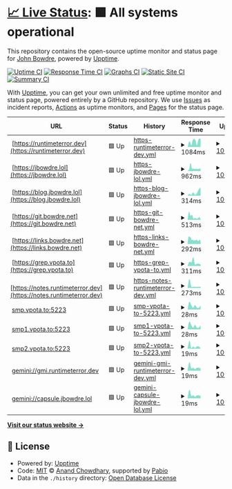 # [📈 Live Status](https://jbowdre.github.io/upptime): <!--live status--> **🟩 All systems operational**

This repository contains the open-source uptime monitor and status page for [John Bowdre](runtimeterror.dev), powered by [Upptime](https://github.com/upptime/upptime).

[![Uptime CI](https://github.com/jbowdre/upptime/workflows/Uptime%20CI/badge.svg)](https://github.com/jbowdre/upptime/actions?query=workflow%3A%22Uptime+CI%22)
[![Response Time CI](https://github.com/jbowdre/upptime/workflows/Response%20Time%20CI/badge.svg)](https://github.com/jbowdre/upptime/actions?query=workflow%3A%22Response+Time+CI%22)
[![Graphs CI](https://github.com/jbowdre/upptime/workflows/Graphs%20CI/badge.svg)](https://github.com/jbowdre/upptime/actions?query=workflow%3A%22Graphs+CI%22)
[![Static Site CI](https://github.com/jbowdre/upptime/workflows/Static%20Site%20CI/badge.svg)](https://github.com/jbowdre/upptime/actions?query=workflow%3A%22Static+Site+CI%22)
[![Summary CI](https://github.com/jbowdre/upptime/workflows/Summary%20CI/badge.svg)](https://github.com/jbowdre/upptime/actions?query=workflow%3A%22Summary+CI%22)

With [Upptime](https://upptime.js.org), you can get your own unlimited and free uptime monitor and status page, powered entirely by a GitHub repository. We use [Issues](https://github.com/jbowdre/upptime/issues) as incident reports, [Actions](https://github.com/jbowdre/upptime/actions) as uptime monitors, and [Pages](https://jbowdre.github.io/upptime) for the status page.

<!--start: status pages-->
<!-- This summary is generated by Upptime (https://github.com/upptime/upptime) -->
<!-- Do not edit this manually, your changes will be overwritten -->
<!-- prettier-ignore -->
| URL | Status | History | Response Time | Uptime |
| --- | ------ | ------- | ------------- | ------ |
| <img alt="" src="https://icons.duckduckgo.com/ip3/runtimeterror.dev.ico" height="13"> [https://runtimeterror.dev](https://runtimeterror.dev) | 🟩 Up | [https-runtimeterror-dev.yml](https://github.com/jbowdre/upptime/commits/HEAD/history/https-runtimeterror-dev.yml) | <details><summary><img alt="Response time graph" src="./graphs/https-runtimeterror-dev/response-time-week.png" height="20"> 1084ms</summary><br><a href="https://status.runtimeterror.dev/history/https-runtimeterror-dev"><img alt="Response time 743" src="https://img.shields.io/endpoint?url=https%3A%2F%2Fraw.githubusercontent.com%2Fjbowdre%2Fupptime%2FHEAD%2Fapi%2Fhttps-runtimeterror-dev%2Fresponse-time.json"></a><br><a href="https://status.runtimeterror.dev/history/https-runtimeterror-dev"><img alt="24-hour response time 468" src="https://img.shields.io/endpoint?url=https%3A%2F%2Fraw.githubusercontent.com%2Fjbowdre%2Fupptime%2FHEAD%2Fapi%2Fhttps-runtimeterror-dev%2Fresponse-time-day.json"></a><br><a href="https://status.runtimeterror.dev/history/https-runtimeterror-dev"><img alt="7-day response time 1084" src="https://img.shields.io/endpoint?url=https%3A%2F%2Fraw.githubusercontent.com%2Fjbowdre%2Fupptime%2FHEAD%2Fapi%2Fhttps-runtimeterror-dev%2Fresponse-time-week.json"></a><br><a href="https://status.runtimeterror.dev/history/https-runtimeterror-dev"><img alt="30-day response time 792" src="https://img.shields.io/endpoint?url=https%3A%2F%2Fraw.githubusercontent.com%2Fjbowdre%2Fupptime%2FHEAD%2Fapi%2Fhttps-runtimeterror-dev%2Fresponse-time-month.json"></a><br><a href="https://status.runtimeterror.dev/history/https-runtimeterror-dev"><img alt="1-year response time 743" src="https://img.shields.io/endpoint?url=https%3A%2F%2Fraw.githubusercontent.com%2Fjbowdre%2Fupptime%2FHEAD%2Fapi%2Fhttps-runtimeterror-dev%2Fresponse-time-year.json"></a></details> | <details><summary><a href="https://status.runtimeterror.dev/history/https-runtimeterror-dev">100.00%</a></summary><a href="https://status.runtimeterror.dev/history/https-runtimeterror-dev"><img alt="All-time uptime 99.29%" src="https://img.shields.io/endpoint?url=https%3A%2F%2Fraw.githubusercontent.com%2Fjbowdre%2Fupptime%2FHEAD%2Fapi%2Fhttps-runtimeterror-dev%2Fuptime.json"></a><br><a href="https://status.runtimeterror.dev/history/https-runtimeterror-dev"><img alt="24-hour uptime 100.00%" src="https://img.shields.io/endpoint?url=https%3A%2F%2Fraw.githubusercontent.com%2Fjbowdre%2Fupptime%2FHEAD%2Fapi%2Fhttps-runtimeterror-dev%2Fuptime-day.json"></a><br><a href="https://status.runtimeterror.dev/history/https-runtimeterror-dev"><img alt="7-day uptime 100.00%" src="https://img.shields.io/endpoint?url=https%3A%2F%2Fraw.githubusercontent.com%2Fjbowdre%2Fupptime%2FHEAD%2Fapi%2Fhttps-runtimeterror-dev%2Fuptime-week.json"></a><br><a href="https://status.runtimeterror.dev/history/https-runtimeterror-dev"><img alt="30-day uptime 100.00%" src="https://img.shields.io/endpoint?url=https%3A%2F%2Fraw.githubusercontent.com%2Fjbowdre%2Fupptime%2FHEAD%2Fapi%2Fhttps-runtimeterror-dev%2Fuptime-month.json"></a><br><a href="https://status.runtimeterror.dev/history/https-runtimeterror-dev"><img alt="1-year uptime 99.29%" src="https://img.shields.io/endpoint?url=https%3A%2F%2Fraw.githubusercontent.com%2Fjbowdre%2Fupptime%2FHEAD%2Fapi%2Fhttps-runtimeterror-dev%2Fuptime-year.json"></a></details>
| <img alt="" src="https://icons.duckduckgo.com/ip3/jbowdre.lol.ico" height="13"> [https://jbowdre.lol](https://jbowdre.lol) | 🟩 Up | [https-jbowdre-lol.yml](https://github.com/jbowdre/upptime/commits/HEAD/history/https-jbowdre-lol.yml) | <details><summary><img alt="Response time graph" src="./graphs/https-jbowdre-lol/response-time-week.png" height="20"> 962ms</summary><br><a href="https://status.runtimeterror.dev/history/https-jbowdre-lol"><img alt="Response time 1083" src="https://img.shields.io/endpoint?url=https%3A%2F%2Fraw.githubusercontent.com%2Fjbowdre%2Fupptime%2FHEAD%2Fapi%2Fhttps-jbowdre-lol%2Fresponse-time.json"></a><br><a href="https://status.runtimeterror.dev/history/https-jbowdre-lol"><img alt="24-hour response time 542" src="https://img.shields.io/endpoint?url=https%3A%2F%2Fraw.githubusercontent.com%2Fjbowdre%2Fupptime%2FHEAD%2Fapi%2Fhttps-jbowdre-lol%2Fresponse-time-day.json"></a><br><a href="https://status.runtimeterror.dev/history/https-jbowdre-lol"><img alt="7-day response time 962" src="https://img.shields.io/endpoint?url=https%3A%2F%2Fraw.githubusercontent.com%2Fjbowdre%2Fupptime%2FHEAD%2Fapi%2Fhttps-jbowdre-lol%2Fresponse-time-week.json"></a><br><a href="https://status.runtimeterror.dev/history/https-jbowdre-lol"><img alt="30-day response time 1365" src="https://img.shields.io/endpoint?url=https%3A%2F%2Fraw.githubusercontent.com%2Fjbowdre%2Fupptime%2FHEAD%2Fapi%2Fhttps-jbowdre-lol%2Fresponse-time-month.json"></a><br><a href="https://status.runtimeterror.dev/history/https-jbowdre-lol"><img alt="1-year response time 1083" src="https://img.shields.io/endpoint?url=https%3A%2F%2Fraw.githubusercontent.com%2Fjbowdre%2Fupptime%2FHEAD%2Fapi%2Fhttps-jbowdre-lol%2Fresponse-time-year.json"></a></details> | <details><summary><a href="https://status.runtimeterror.dev/history/https-jbowdre-lol">100.00%</a></summary><a href="https://status.runtimeterror.dev/history/https-jbowdre-lol"><img alt="All-time uptime 98.87%" src="https://img.shields.io/endpoint?url=https%3A%2F%2Fraw.githubusercontent.com%2Fjbowdre%2Fupptime%2FHEAD%2Fapi%2Fhttps-jbowdre-lol%2Fuptime.json"></a><br><a href="https://status.runtimeterror.dev/history/https-jbowdre-lol"><img alt="24-hour uptime 100.00%" src="https://img.shields.io/endpoint?url=https%3A%2F%2Fraw.githubusercontent.com%2Fjbowdre%2Fupptime%2FHEAD%2Fapi%2Fhttps-jbowdre-lol%2Fuptime-day.json"></a><br><a href="https://status.runtimeterror.dev/history/https-jbowdre-lol"><img alt="7-day uptime 100.00%" src="https://img.shields.io/endpoint?url=https%3A%2F%2Fraw.githubusercontent.com%2Fjbowdre%2Fupptime%2FHEAD%2Fapi%2Fhttps-jbowdre-lol%2Fuptime-week.json"></a><br><a href="https://status.runtimeterror.dev/history/https-jbowdre-lol"><img alt="30-day uptime 99.42%" src="https://img.shields.io/endpoint?url=https%3A%2F%2Fraw.githubusercontent.com%2Fjbowdre%2Fupptime%2FHEAD%2Fapi%2Fhttps-jbowdre-lol%2Fuptime-month.json"></a><br><a href="https://status.runtimeterror.dev/history/https-jbowdre-lol"><img alt="1-year uptime 98.87%" src="https://img.shields.io/endpoint?url=https%3A%2F%2Fraw.githubusercontent.com%2Fjbowdre%2Fupptime%2FHEAD%2Fapi%2Fhttps-jbowdre-lol%2Fuptime-year.json"></a></details>
| <img alt="" src="https://icons.duckduckgo.com/ip3/blog.jbowdre.lol.ico" height="13"> [https://blog.jbowdre.lol](https://blog.jbowdre.lol) | 🟩 Up | [https-blog-jbowdre-lol.yml](https://github.com/jbowdre/upptime/commits/HEAD/history/https-blog-jbowdre-lol.yml) | <details><summary><img alt="Response time graph" src="./graphs/https-blog-jbowdre-lol/response-time-week.png" height="20"> 314ms</summary><br><a href="https://status.runtimeterror.dev/history/https-blog-jbowdre-lol"><img alt="Response time 346" src="https://img.shields.io/endpoint?url=https%3A%2F%2Fraw.githubusercontent.com%2Fjbowdre%2Fupptime%2FHEAD%2Fapi%2Fhttps-blog-jbowdre-lol%2Fresponse-time.json"></a><br><a href="https://status.runtimeterror.dev/history/https-blog-jbowdre-lol"><img alt="24-hour response time 470" src="https://img.shields.io/endpoint?url=https%3A%2F%2Fraw.githubusercontent.com%2Fjbowdre%2Fupptime%2FHEAD%2Fapi%2Fhttps-blog-jbowdre-lol%2Fresponse-time-day.json"></a><br><a href="https://status.runtimeterror.dev/history/https-blog-jbowdre-lol"><img alt="7-day response time 314" src="https://img.shields.io/endpoint?url=https%3A%2F%2Fraw.githubusercontent.com%2Fjbowdre%2Fupptime%2FHEAD%2Fapi%2Fhttps-blog-jbowdre-lol%2Fresponse-time-week.json"></a><br><a href="https://status.runtimeterror.dev/history/https-blog-jbowdre-lol"><img alt="30-day response time 346" src="https://img.shields.io/endpoint?url=https%3A%2F%2Fraw.githubusercontent.com%2Fjbowdre%2Fupptime%2FHEAD%2Fapi%2Fhttps-blog-jbowdre-lol%2Fresponse-time-month.json"></a><br><a href="https://status.runtimeterror.dev/history/https-blog-jbowdre-lol"><img alt="1-year response time 346" src="https://img.shields.io/endpoint?url=https%3A%2F%2Fraw.githubusercontent.com%2Fjbowdre%2Fupptime%2FHEAD%2Fapi%2Fhttps-blog-jbowdre-lol%2Fresponse-time-year.json"></a></details> | <details><summary><a href="https://status.runtimeterror.dev/history/https-blog-jbowdre-lol">100.00%</a></summary><a href="https://status.runtimeterror.dev/history/https-blog-jbowdre-lol"><img alt="All-time uptime 100.00%" src="https://img.shields.io/endpoint?url=https%3A%2F%2Fraw.githubusercontent.com%2Fjbowdre%2Fupptime%2FHEAD%2Fapi%2Fhttps-blog-jbowdre-lol%2Fuptime.json"></a><br><a href="https://status.runtimeterror.dev/history/https-blog-jbowdre-lol"><img alt="24-hour uptime 100.00%" src="https://img.shields.io/endpoint?url=https%3A%2F%2Fraw.githubusercontent.com%2Fjbowdre%2Fupptime%2FHEAD%2Fapi%2Fhttps-blog-jbowdre-lol%2Fuptime-day.json"></a><br><a href="https://status.runtimeterror.dev/history/https-blog-jbowdre-lol"><img alt="7-day uptime 100.00%" src="https://img.shields.io/endpoint?url=https%3A%2F%2Fraw.githubusercontent.com%2Fjbowdre%2Fupptime%2FHEAD%2Fapi%2Fhttps-blog-jbowdre-lol%2Fuptime-week.json"></a><br><a href="https://status.runtimeterror.dev/history/https-blog-jbowdre-lol"><img alt="30-day uptime 100.00%" src="https://img.shields.io/endpoint?url=https%3A%2F%2Fraw.githubusercontent.com%2Fjbowdre%2Fupptime%2FHEAD%2Fapi%2Fhttps-blog-jbowdre-lol%2Fuptime-month.json"></a><br><a href="https://status.runtimeterror.dev/history/https-blog-jbowdre-lol"><img alt="1-year uptime 100.00%" src="https://img.shields.io/endpoint?url=https%3A%2F%2Fraw.githubusercontent.com%2Fjbowdre%2Fupptime%2FHEAD%2Fapi%2Fhttps-blog-jbowdre-lol%2Fuptime-year.json"></a></details>
| <img alt="" src="https://icons.duckduckgo.com/ip3/git.bowdre.net.ico" height="13"> [https://git.bowdre.net](https://git.bowdre.net) | 🟩 Up | [https-git-bowdre-net.yml](https://github.com/jbowdre/upptime/commits/HEAD/history/https-git-bowdre-net.yml) | <details><summary><img alt="Response time graph" src="./graphs/https-git-bowdre-net/response-time-week.png" height="20"> 513ms</summary><br><a href="https://status.runtimeterror.dev/history/https-git-bowdre-net"><img alt="Response time 811" src="https://img.shields.io/endpoint?url=https%3A%2F%2Fraw.githubusercontent.com%2Fjbowdre%2Fupptime%2FHEAD%2Fapi%2Fhttps-git-bowdre-net%2Fresponse-time.json"></a><br><a href="https://status.runtimeterror.dev/history/https-git-bowdre-net"><img alt="24-hour response time 619" src="https://img.shields.io/endpoint?url=https%3A%2F%2Fraw.githubusercontent.com%2Fjbowdre%2Fupptime%2FHEAD%2Fapi%2Fhttps-git-bowdre-net%2Fresponse-time-day.json"></a><br><a href="https://status.runtimeterror.dev/history/https-git-bowdre-net"><img alt="7-day response time 513" src="https://img.shields.io/endpoint?url=https%3A%2F%2Fraw.githubusercontent.com%2Fjbowdre%2Fupptime%2FHEAD%2Fapi%2Fhttps-git-bowdre-net%2Fresponse-time-week.json"></a><br><a href="https://status.runtimeterror.dev/history/https-git-bowdre-net"><img alt="30-day response time 784" src="https://img.shields.io/endpoint?url=https%3A%2F%2Fraw.githubusercontent.com%2Fjbowdre%2Fupptime%2FHEAD%2Fapi%2Fhttps-git-bowdre-net%2Fresponse-time-month.json"></a><br><a href="https://status.runtimeterror.dev/history/https-git-bowdre-net"><img alt="1-year response time 811" src="https://img.shields.io/endpoint?url=https%3A%2F%2Fraw.githubusercontent.com%2Fjbowdre%2Fupptime%2FHEAD%2Fapi%2Fhttps-git-bowdre-net%2Fresponse-time-year.json"></a></details> | <details><summary><a href="https://status.runtimeterror.dev/history/https-git-bowdre-net">100.00%</a></summary><a href="https://status.runtimeterror.dev/history/https-git-bowdre-net"><img alt="All-time uptime 100.00%" src="https://img.shields.io/endpoint?url=https%3A%2F%2Fraw.githubusercontent.com%2Fjbowdre%2Fupptime%2FHEAD%2Fapi%2Fhttps-git-bowdre-net%2Fuptime.json"></a><br><a href="https://status.runtimeterror.dev/history/https-git-bowdre-net"><img alt="24-hour uptime 100.00%" src="https://img.shields.io/endpoint?url=https%3A%2F%2Fraw.githubusercontent.com%2Fjbowdre%2Fupptime%2FHEAD%2Fapi%2Fhttps-git-bowdre-net%2Fuptime-day.json"></a><br><a href="https://status.runtimeterror.dev/history/https-git-bowdre-net"><img alt="7-day uptime 100.00%" src="https://img.shields.io/endpoint?url=https%3A%2F%2Fraw.githubusercontent.com%2Fjbowdre%2Fupptime%2FHEAD%2Fapi%2Fhttps-git-bowdre-net%2Fuptime-week.json"></a><br><a href="https://status.runtimeterror.dev/history/https-git-bowdre-net"><img alt="30-day uptime 100.00%" src="https://img.shields.io/endpoint?url=https%3A%2F%2Fraw.githubusercontent.com%2Fjbowdre%2Fupptime%2FHEAD%2Fapi%2Fhttps-git-bowdre-net%2Fuptime-month.json"></a><br><a href="https://status.runtimeterror.dev/history/https-git-bowdre-net"><img alt="1-year uptime 100.00%" src="https://img.shields.io/endpoint?url=https%3A%2F%2Fraw.githubusercontent.com%2Fjbowdre%2Fupptime%2FHEAD%2Fapi%2Fhttps-git-bowdre-net%2Fuptime-year.json"></a></details>
| <img alt="" src="https://icons.duckduckgo.com/ip3/links.bowdre.net.ico" height="13"> [https://links.bowdre.net](https://links.bowdre.net) | 🟩 Up | [https-links-bowdre-net.yml](https://github.com/jbowdre/upptime/commits/HEAD/history/https-links-bowdre-net.yml) | <details><summary><img alt="Response time graph" src="./graphs/https-links-bowdre-net/response-time-week.png" height="20"> 292ms</summary><br><a href="https://status.runtimeterror.dev/history/https-links-bowdre-net"><img alt="Response time 425" src="https://img.shields.io/endpoint?url=https%3A%2F%2Fraw.githubusercontent.com%2Fjbowdre%2Fupptime%2FHEAD%2Fapi%2Fhttps-links-bowdre-net%2Fresponse-time.json"></a><br><a href="https://status.runtimeterror.dev/history/https-links-bowdre-net"><img alt="24-hour response time 390" src="https://img.shields.io/endpoint?url=https%3A%2F%2Fraw.githubusercontent.com%2Fjbowdre%2Fupptime%2FHEAD%2Fapi%2Fhttps-links-bowdre-net%2Fresponse-time-day.json"></a><br><a href="https://status.runtimeterror.dev/history/https-links-bowdre-net"><img alt="7-day response time 292" src="https://img.shields.io/endpoint?url=https%3A%2F%2Fraw.githubusercontent.com%2Fjbowdre%2Fupptime%2FHEAD%2Fapi%2Fhttps-links-bowdre-net%2Fresponse-time-week.json"></a><br><a href="https://status.runtimeterror.dev/history/https-links-bowdre-net"><img alt="30-day response time 359" src="https://img.shields.io/endpoint?url=https%3A%2F%2Fraw.githubusercontent.com%2Fjbowdre%2Fupptime%2FHEAD%2Fapi%2Fhttps-links-bowdre-net%2Fresponse-time-month.json"></a><br><a href="https://status.runtimeterror.dev/history/https-links-bowdre-net"><img alt="1-year response time 425" src="https://img.shields.io/endpoint?url=https%3A%2F%2Fraw.githubusercontent.com%2Fjbowdre%2Fupptime%2FHEAD%2Fapi%2Fhttps-links-bowdre-net%2Fresponse-time-year.json"></a></details> | <details><summary><a href="https://status.runtimeterror.dev/history/https-links-bowdre-net">100.00%</a></summary><a href="https://status.runtimeterror.dev/history/https-links-bowdre-net"><img alt="All-time uptime 100.00%" src="https://img.shields.io/endpoint?url=https%3A%2F%2Fraw.githubusercontent.com%2Fjbowdre%2Fupptime%2FHEAD%2Fapi%2Fhttps-links-bowdre-net%2Fuptime.json"></a><br><a href="https://status.runtimeterror.dev/history/https-links-bowdre-net"><img alt="24-hour uptime 100.00%" src="https://img.shields.io/endpoint?url=https%3A%2F%2Fraw.githubusercontent.com%2Fjbowdre%2Fupptime%2FHEAD%2Fapi%2Fhttps-links-bowdre-net%2Fuptime-day.json"></a><br><a href="https://status.runtimeterror.dev/history/https-links-bowdre-net"><img alt="7-day uptime 100.00%" src="https://img.shields.io/endpoint?url=https%3A%2F%2Fraw.githubusercontent.com%2Fjbowdre%2Fupptime%2FHEAD%2Fapi%2Fhttps-links-bowdre-net%2Fuptime-week.json"></a><br><a href="https://status.runtimeterror.dev/history/https-links-bowdre-net"><img alt="30-day uptime 100.00%" src="https://img.shields.io/endpoint?url=https%3A%2F%2Fraw.githubusercontent.com%2Fjbowdre%2Fupptime%2FHEAD%2Fapi%2Fhttps-links-bowdre-net%2Fuptime-month.json"></a><br><a href="https://status.runtimeterror.dev/history/https-links-bowdre-net"><img alt="1-year uptime 100.00%" src="https://img.shields.io/endpoint?url=https%3A%2F%2Fraw.githubusercontent.com%2Fjbowdre%2Fupptime%2FHEAD%2Fapi%2Fhttps-links-bowdre-net%2Fuptime-year.json"></a></details>
| <img alt="" src="https://icons.duckduckgo.com/ip3/grep.vpota.to.ico" height="13"> [https://grep.vpota.to](https://grep.vpota.to) | 🟩 Up | [https-grep-vpota-to.yml](https://github.com/jbowdre/upptime/commits/HEAD/history/https-grep-vpota-to.yml) | <details><summary><img alt="Response time graph" src="./graphs/https-grep-vpota-to/response-time-week.png" height="20"> 311ms</summary><br><a href="https://status.runtimeterror.dev/history/https-grep-vpota-to"><img alt="Response time 376" src="https://img.shields.io/endpoint?url=https%3A%2F%2Fraw.githubusercontent.com%2Fjbowdre%2Fupptime%2FHEAD%2Fapi%2Fhttps-grep-vpota-to%2Fresponse-time.json"></a><br><a href="https://status.runtimeterror.dev/history/https-grep-vpota-to"><img alt="24-hour response time 423" src="https://img.shields.io/endpoint?url=https%3A%2F%2Fraw.githubusercontent.com%2Fjbowdre%2Fupptime%2FHEAD%2Fapi%2Fhttps-grep-vpota-to%2Fresponse-time-day.json"></a><br><a href="https://status.runtimeterror.dev/history/https-grep-vpota-to"><img alt="7-day response time 311" src="https://img.shields.io/endpoint?url=https%3A%2F%2Fraw.githubusercontent.com%2Fjbowdre%2Fupptime%2FHEAD%2Fapi%2Fhttps-grep-vpota-to%2Fresponse-time-week.json"></a><br><a href="https://status.runtimeterror.dev/history/https-grep-vpota-to"><img alt="30-day response time 337" src="https://img.shields.io/endpoint?url=https%3A%2F%2Fraw.githubusercontent.com%2Fjbowdre%2Fupptime%2FHEAD%2Fapi%2Fhttps-grep-vpota-to%2Fresponse-time-month.json"></a><br><a href="https://status.runtimeterror.dev/history/https-grep-vpota-to"><img alt="1-year response time 376" src="https://img.shields.io/endpoint?url=https%3A%2F%2Fraw.githubusercontent.com%2Fjbowdre%2Fupptime%2FHEAD%2Fapi%2Fhttps-grep-vpota-to%2Fresponse-time-year.json"></a></details> | <details><summary><a href="https://status.runtimeterror.dev/history/https-grep-vpota-to">100.00%</a></summary><a href="https://status.runtimeterror.dev/history/https-grep-vpota-to"><img alt="All-time uptime 100.00%" src="https://img.shields.io/endpoint?url=https%3A%2F%2Fraw.githubusercontent.com%2Fjbowdre%2Fupptime%2FHEAD%2Fapi%2Fhttps-grep-vpota-to%2Fuptime.json"></a><br><a href="https://status.runtimeterror.dev/history/https-grep-vpota-to"><img alt="24-hour uptime 100.00%" src="https://img.shields.io/endpoint?url=https%3A%2F%2Fraw.githubusercontent.com%2Fjbowdre%2Fupptime%2FHEAD%2Fapi%2Fhttps-grep-vpota-to%2Fuptime-day.json"></a><br><a href="https://status.runtimeterror.dev/history/https-grep-vpota-to"><img alt="7-day uptime 100.00%" src="https://img.shields.io/endpoint?url=https%3A%2F%2Fraw.githubusercontent.com%2Fjbowdre%2Fupptime%2FHEAD%2Fapi%2Fhttps-grep-vpota-to%2Fuptime-week.json"></a><br><a href="https://status.runtimeterror.dev/history/https-grep-vpota-to"><img alt="30-day uptime 100.00%" src="https://img.shields.io/endpoint?url=https%3A%2F%2Fraw.githubusercontent.com%2Fjbowdre%2Fupptime%2FHEAD%2Fapi%2Fhttps-grep-vpota-to%2Fuptime-month.json"></a><br><a href="https://status.runtimeterror.dev/history/https-grep-vpota-to"><img alt="1-year uptime 100.00%" src="https://img.shields.io/endpoint?url=https%3A%2F%2Fraw.githubusercontent.com%2Fjbowdre%2Fupptime%2FHEAD%2Fapi%2Fhttps-grep-vpota-to%2Fuptime-year.json"></a></details>
| <img alt="" src="https://icons.duckduckgo.com/ip3/notes.runtimeterror.dev.ico" height="13"> [https://notes.runtimeterror.dev](https://notes.runtimeterror.dev) | 🟩 Up | [https-notes-runtimeterror-dev.yml](https://github.com/jbowdre/upptime/commits/HEAD/history/https-notes-runtimeterror-dev.yml) | <details><summary><img alt="Response time graph" src="./graphs/https-notes-runtimeterror-dev/response-time-week.png" height="20"> 273ms</summary><br><a href="https://status.runtimeterror.dev/history/https-notes-runtimeterror-dev"><img alt="Response time 332" src="https://img.shields.io/endpoint?url=https%3A%2F%2Fraw.githubusercontent.com%2Fjbowdre%2Fupptime%2FHEAD%2Fapi%2Fhttps-notes-runtimeterror-dev%2Fresponse-time.json"></a><br><a href="https://status.runtimeterror.dev/history/https-notes-runtimeterror-dev"><img alt="24-hour response time 410" src="https://img.shields.io/endpoint?url=https%3A%2F%2Fraw.githubusercontent.com%2Fjbowdre%2Fupptime%2FHEAD%2Fapi%2Fhttps-notes-runtimeterror-dev%2Fresponse-time-day.json"></a><br><a href="https://status.runtimeterror.dev/history/https-notes-runtimeterror-dev"><img alt="7-day response time 273" src="https://img.shields.io/endpoint?url=https%3A%2F%2Fraw.githubusercontent.com%2Fjbowdre%2Fupptime%2FHEAD%2Fapi%2Fhttps-notes-runtimeterror-dev%2Fresponse-time-week.json"></a><br><a href="https://status.runtimeterror.dev/history/https-notes-runtimeterror-dev"><img alt="30-day response time 369" src="https://img.shields.io/endpoint?url=https%3A%2F%2Fraw.githubusercontent.com%2Fjbowdre%2Fupptime%2FHEAD%2Fapi%2Fhttps-notes-runtimeterror-dev%2Fresponse-time-month.json"></a><br><a href="https://status.runtimeterror.dev/history/https-notes-runtimeterror-dev"><img alt="1-year response time 332" src="https://img.shields.io/endpoint?url=https%3A%2F%2Fraw.githubusercontent.com%2Fjbowdre%2Fupptime%2FHEAD%2Fapi%2Fhttps-notes-runtimeterror-dev%2Fresponse-time-year.json"></a></details> | <details><summary><a href="https://status.runtimeterror.dev/history/https-notes-runtimeterror-dev">100.00%</a></summary><a href="https://status.runtimeterror.dev/history/https-notes-runtimeterror-dev"><img alt="All-time uptime 100.00%" src="https://img.shields.io/endpoint?url=https%3A%2F%2Fraw.githubusercontent.com%2Fjbowdre%2Fupptime%2FHEAD%2Fapi%2Fhttps-notes-runtimeterror-dev%2Fuptime.json"></a><br><a href="https://status.runtimeterror.dev/history/https-notes-runtimeterror-dev"><img alt="24-hour uptime 100.00%" src="https://img.shields.io/endpoint?url=https%3A%2F%2Fraw.githubusercontent.com%2Fjbowdre%2Fupptime%2FHEAD%2Fapi%2Fhttps-notes-runtimeterror-dev%2Fuptime-day.json"></a><br><a href="https://status.runtimeterror.dev/history/https-notes-runtimeterror-dev"><img alt="7-day uptime 100.00%" src="https://img.shields.io/endpoint?url=https%3A%2F%2Fraw.githubusercontent.com%2Fjbowdre%2Fupptime%2FHEAD%2Fapi%2Fhttps-notes-runtimeterror-dev%2Fuptime-week.json"></a><br><a href="https://status.runtimeterror.dev/history/https-notes-runtimeterror-dev"><img alt="30-day uptime 100.00%" src="https://img.shields.io/endpoint?url=https%3A%2F%2Fraw.githubusercontent.com%2Fjbowdre%2Fupptime%2FHEAD%2Fapi%2Fhttps-notes-runtimeterror-dev%2Fuptime-month.json"></a><br><a href="https://status.runtimeterror.dev/history/https-notes-runtimeterror-dev"><img alt="1-year uptime 100.00%" src="https://img.shields.io/endpoint?url=https%3A%2F%2Fraw.githubusercontent.com%2Fjbowdre%2Fupptime%2FHEAD%2Fapi%2Fhttps-notes-runtimeterror-dev%2Fuptime-year.json"></a></details>
| <img alt="" src="https://icons.duckduckgo.com/ip3/null.ico" height="13"> [smp.vpota.to:5223](smp.vpota.to) | 🟩 Up | [smp-vpota-to-5223.yml](https://github.com/jbowdre/upptime/commits/HEAD/history/smp-vpota-to-5223.yml) | <details><summary><img alt="Response time graph" src="./graphs/smp-vpota-to-5223/response-time-week.png" height="20"> 28ms</summary><br><a href="https://status.runtimeterror.dev/history/smp-vpota-to-5223"><img alt="Response time 38" src="https://img.shields.io/endpoint?url=https%3A%2F%2Fraw.githubusercontent.com%2Fjbowdre%2Fupptime%2FHEAD%2Fapi%2Fsmp-vpota-to-5223%2Fresponse-time.json"></a><br><a href="https://status.runtimeterror.dev/history/smp-vpota-to-5223"><img alt="24-hour response time 61" src="https://img.shields.io/endpoint?url=https%3A%2F%2Fraw.githubusercontent.com%2Fjbowdre%2Fupptime%2FHEAD%2Fapi%2Fsmp-vpota-to-5223%2Fresponse-time-day.json"></a><br><a href="https://status.runtimeterror.dev/history/smp-vpota-to-5223"><img alt="7-day response time 28" src="https://img.shields.io/endpoint?url=https%3A%2F%2Fraw.githubusercontent.com%2Fjbowdre%2Fupptime%2FHEAD%2Fapi%2Fsmp-vpota-to-5223%2Fresponse-time-week.json"></a><br><a href="https://status.runtimeterror.dev/history/smp-vpota-to-5223"><img alt="30-day response time 36" src="https://img.shields.io/endpoint?url=https%3A%2F%2Fraw.githubusercontent.com%2Fjbowdre%2Fupptime%2FHEAD%2Fapi%2Fsmp-vpota-to-5223%2Fresponse-time-month.json"></a><br><a href="https://status.runtimeterror.dev/history/smp-vpota-to-5223"><img alt="1-year response time 38" src="https://img.shields.io/endpoint?url=https%3A%2F%2Fraw.githubusercontent.com%2Fjbowdre%2Fupptime%2FHEAD%2Fapi%2Fsmp-vpota-to-5223%2Fresponse-time-year.json"></a></details> | <details><summary><a href="https://status.runtimeterror.dev/history/smp-vpota-to-5223">100.00%</a></summary><a href="https://status.runtimeterror.dev/history/smp-vpota-to-5223"><img alt="All-time uptime 100.00%" src="https://img.shields.io/endpoint?url=https%3A%2F%2Fraw.githubusercontent.com%2Fjbowdre%2Fupptime%2FHEAD%2Fapi%2Fsmp-vpota-to-5223%2Fuptime.json"></a><br><a href="https://status.runtimeterror.dev/history/smp-vpota-to-5223"><img alt="24-hour uptime 100.00%" src="https://img.shields.io/endpoint?url=https%3A%2F%2Fraw.githubusercontent.com%2Fjbowdre%2Fupptime%2FHEAD%2Fapi%2Fsmp-vpota-to-5223%2Fuptime-day.json"></a><br><a href="https://status.runtimeterror.dev/history/smp-vpota-to-5223"><img alt="7-day uptime 100.00%" src="https://img.shields.io/endpoint?url=https%3A%2F%2Fraw.githubusercontent.com%2Fjbowdre%2Fupptime%2FHEAD%2Fapi%2Fsmp-vpota-to-5223%2Fuptime-week.json"></a><br><a href="https://status.runtimeterror.dev/history/smp-vpota-to-5223"><img alt="30-day uptime 100.00%" src="https://img.shields.io/endpoint?url=https%3A%2F%2Fraw.githubusercontent.com%2Fjbowdre%2Fupptime%2FHEAD%2Fapi%2Fsmp-vpota-to-5223%2Fuptime-month.json"></a><br><a href="https://status.runtimeterror.dev/history/smp-vpota-to-5223"><img alt="1-year uptime 100.00%" src="https://img.shields.io/endpoint?url=https%3A%2F%2Fraw.githubusercontent.com%2Fjbowdre%2Fupptime%2FHEAD%2Fapi%2Fsmp-vpota-to-5223%2Fuptime-year.json"></a></details>
| <img alt="" src="https://icons.duckduckgo.com/ip3/null.ico" height="13"> [smp1.vpota.to:5223](smp1.vpota.to) | 🟩 Up | [smp1-vpota-to-5223.yml](https://github.com/jbowdre/upptime/commits/HEAD/history/smp1-vpota-to-5223.yml) | <details><summary><img alt="Response time graph" src="./graphs/smp1-vpota-to-5223/response-time-week.png" height="20"> 28ms</summary><br><a href="https://status.runtimeterror.dev/history/smp1-vpota-to-5223"><img alt="Response time 37" src="https://img.shields.io/endpoint?url=https%3A%2F%2Fraw.githubusercontent.com%2Fjbowdre%2Fupptime%2FHEAD%2Fapi%2Fsmp1-vpota-to-5223%2Fresponse-time.json"></a><br><a href="https://status.runtimeterror.dev/history/smp1-vpota-to-5223"><img alt="24-hour response time 62" src="https://img.shields.io/endpoint?url=https%3A%2F%2Fraw.githubusercontent.com%2Fjbowdre%2Fupptime%2FHEAD%2Fapi%2Fsmp1-vpota-to-5223%2Fresponse-time-day.json"></a><br><a href="https://status.runtimeterror.dev/history/smp1-vpota-to-5223"><img alt="7-day response time 28" src="https://img.shields.io/endpoint?url=https%3A%2F%2Fraw.githubusercontent.com%2Fjbowdre%2Fupptime%2FHEAD%2Fapi%2Fsmp1-vpota-to-5223%2Fresponse-time-week.json"></a><br><a href="https://status.runtimeterror.dev/history/smp1-vpota-to-5223"><img alt="30-day response time 37" src="https://img.shields.io/endpoint?url=https%3A%2F%2Fraw.githubusercontent.com%2Fjbowdre%2Fupptime%2FHEAD%2Fapi%2Fsmp1-vpota-to-5223%2Fresponse-time-month.json"></a><br><a href="https://status.runtimeterror.dev/history/smp1-vpota-to-5223"><img alt="1-year response time 37" src="https://img.shields.io/endpoint?url=https%3A%2F%2Fraw.githubusercontent.com%2Fjbowdre%2Fupptime%2FHEAD%2Fapi%2Fsmp1-vpota-to-5223%2Fresponse-time-year.json"></a></details> | <details><summary><a href="https://status.runtimeterror.dev/history/smp1-vpota-to-5223">100.00%</a></summary><a href="https://status.runtimeterror.dev/history/smp1-vpota-to-5223"><img alt="All-time uptime 99.94%" src="https://img.shields.io/endpoint?url=https%3A%2F%2Fraw.githubusercontent.com%2Fjbowdre%2Fupptime%2FHEAD%2Fapi%2Fsmp1-vpota-to-5223%2Fuptime.json"></a><br><a href="https://status.runtimeterror.dev/history/smp1-vpota-to-5223"><img alt="24-hour uptime 100.00%" src="https://img.shields.io/endpoint?url=https%3A%2F%2Fraw.githubusercontent.com%2Fjbowdre%2Fupptime%2FHEAD%2Fapi%2Fsmp1-vpota-to-5223%2Fuptime-day.json"></a><br><a href="https://status.runtimeterror.dev/history/smp1-vpota-to-5223"><img alt="7-day uptime 100.00%" src="https://img.shields.io/endpoint?url=https%3A%2F%2Fraw.githubusercontent.com%2Fjbowdre%2Fupptime%2FHEAD%2Fapi%2Fsmp1-vpota-to-5223%2Fuptime-week.json"></a><br><a href="https://status.runtimeterror.dev/history/smp1-vpota-to-5223"><img alt="30-day uptime 100.00%" src="https://img.shields.io/endpoint?url=https%3A%2F%2Fraw.githubusercontent.com%2Fjbowdre%2Fupptime%2FHEAD%2Fapi%2Fsmp1-vpota-to-5223%2Fuptime-month.json"></a><br><a href="https://status.runtimeterror.dev/history/smp1-vpota-to-5223"><img alt="1-year uptime 99.94%" src="https://img.shields.io/endpoint?url=https%3A%2F%2Fraw.githubusercontent.com%2Fjbowdre%2Fupptime%2FHEAD%2Fapi%2Fsmp1-vpota-to-5223%2Fuptime-year.json"></a></details>
| <img alt="" src="https://icons.duckduckgo.com/ip3/null.ico" height="13"> [smp2.vpota.to:5223](smp2.vpota.to) | 🟩 Up | [smp2-vpota-to-5223.yml](https://github.com/jbowdre/upptime/commits/HEAD/history/smp2-vpota-to-5223.yml) | <details><summary><img alt="Response time graph" src="./graphs/smp2-vpota-to-5223/response-time-week.png" height="20"> 19ms</summary><br><a href="https://status.runtimeterror.dev/history/smp2-vpota-to-5223"><img alt="Response time 29" src="https://img.shields.io/endpoint?url=https%3A%2F%2Fraw.githubusercontent.com%2Fjbowdre%2Fupptime%2FHEAD%2Fapi%2Fsmp2-vpota-to-5223%2Fresponse-time.json"></a><br><a href="https://status.runtimeterror.dev/history/smp2-vpota-to-5223"><img alt="24-hour response time 61" src="https://img.shields.io/endpoint?url=https%3A%2F%2Fraw.githubusercontent.com%2Fjbowdre%2Fupptime%2FHEAD%2Fapi%2Fsmp2-vpota-to-5223%2Fresponse-time-day.json"></a><br><a href="https://status.runtimeterror.dev/history/smp2-vpota-to-5223"><img alt="7-day response time 19" src="https://img.shields.io/endpoint?url=https%3A%2F%2Fraw.githubusercontent.com%2Fjbowdre%2Fupptime%2FHEAD%2Fapi%2Fsmp2-vpota-to-5223%2Fresponse-time-week.json"></a><br><a href="https://status.runtimeterror.dev/history/smp2-vpota-to-5223"><img alt="30-day response time 25" src="https://img.shields.io/endpoint?url=https%3A%2F%2Fraw.githubusercontent.com%2Fjbowdre%2Fupptime%2FHEAD%2Fapi%2Fsmp2-vpota-to-5223%2Fresponse-time-month.json"></a><br><a href="https://status.runtimeterror.dev/history/smp2-vpota-to-5223"><img alt="1-year response time 29" src="https://img.shields.io/endpoint?url=https%3A%2F%2Fraw.githubusercontent.com%2Fjbowdre%2Fupptime%2FHEAD%2Fapi%2Fsmp2-vpota-to-5223%2Fresponse-time-year.json"></a></details> | <details><summary><a href="https://status.runtimeterror.dev/history/smp2-vpota-to-5223">100.00%</a></summary><a href="https://status.runtimeterror.dev/history/smp2-vpota-to-5223"><img alt="All-time uptime 99.90%" src="https://img.shields.io/endpoint?url=https%3A%2F%2Fraw.githubusercontent.com%2Fjbowdre%2Fupptime%2FHEAD%2Fapi%2Fsmp2-vpota-to-5223%2Fuptime.json"></a><br><a href="https://status.runtimeterror.dev/history/smp2-vpota-to-5223"><img alt="24-hour uptime 100.00%" src="https://img.shields.io/endpoint?url=https%3A%2F%2Fraw.githubusercontent.com%2Fjbowdre%2Fupptime%2FHEAD%2Fapi%2Fsmp2-vpota-to-5223%2Fuptime-day.json"></a><br><a href="https://status.runtimeterror.dev/history/smp2-vpota-to-5223"><img alt="7-day uptime 100.00%" src="https://img.shields.io/endpoint?url=https%3A%2F%2Fraw.githubusercontent.com%2Fjbowdre%2Fupptime%2FHEAD%2Fapi%2Fsmp2-vpota-to-5223%2Fuptime-week.json"></a><br><a href="https://status.runtimeterror.dev/history/smp2-vpota-to-5223"><img alt="30-day uptime 100.00%" src="https://img.shields.io/endpoint?url=https%3A%2F%2Fraw.githubusercontent.com%2Fjbowdre%2Fupptime%2FHEAD%2Fapi%2Fsmp2-vpota-to-5223%2Fuptime-month.json"></a><br><a href="https://status.runtimeterror.dev/history/smp2-vpota-to-5223"><img alt="1-year uptime 99.90%" src="https://img.shields.io/endpoint?url=https%3A%2F%2Fraw.githubusercontent.com%2Fjbowdre%2Fupptime%2FHEAD%2Fapi%2Fsmp2-vpota-to-5223%2Fuptime-year.json"></a></details>
| <img alt="" src="https://icons.duckduckgo.com/ip3/null.ico" height="13"> [gemini://gmi.runtimeterror.dev](gmi.runtimeterror.dev) | 🟩 Up | [gemini-gmi-runtimeterror-dev.yml](https://github.com/jbowdre/upptime/commits/HEAD/history/gemini-gmi-runtimeterror-dev.yml) | <details><summary><img alt="Response time graph" src="./graphs/gemini-gmi-runtimeterror-dev/response-time-week.png" height="20"> 19ms</summary><br><a href="https://status.runtimeterror.dev/history/gemini-gmi-runtimeterror-dev"><img alt="Response time 27" src="https://img.shields.io/endpoint?url=https%3A%2F%2Fraw.githubusercontent.com%2Fjbowdre%2Fupptime%2FHEAD%2Fapi%2Fgemini-gmi-runtimeterror-dev%2Fresponse-time.json"></a><br><a href="https://status.runtimeterror.dev/history/gemini-gmi-runtimeterror-dev"><img alt="24-hour response time 36" src="https://img.shields.io/endpoint?url=https%3A%2F%2Fraw.githubusercontent.com%2Fjbowdre%2Fupptime%2FHEAD%2Fapi%2Fgemini-gmi-runtimeterror-dev%2Fresponse-time-day.json"></a><br><a href="https://status.runtimeterror.dev/history/gemini-gmi-runtimeterror-dev"><img alt="7-day response time 19" src="https://img.shields.io/endpoint?url=https%3A%2F%2Fraw.githubusercontent.com%2Fjbowdre%2Fupptime%2FHEAD%2Fapi%2Fgemini-gmi-runtimeterror-dev%2Fresponse-time-week.json"></a><br><a href="https://status.runtimeterror.dev/history/gemini-gmi-runtimeterror-dev"><img alt="30-day response time 23" src="https://img.shields.io/endpoint?url=https%3A%2F%2Fraw.githubusercontent.com%2Fjbowdre%2Fupptime%2FHEAD%2Fapi%2Fgemini-gmi-runtimeterror-dev%2Fresponse-time-month.json"></a><br><a href="https://status.runtimeterror.dev/history/gemini-gmi-runtimeterror-dev"><img alt="1-year response time 27" src="https://img.shields.io/endpoint?url=https%3A%2F%2Fraw.githubusercontent.com%2Fjbowdre%2Fupptime%2FHEAD%2Fapi%2Fgemini-gmi-runtimeterror-dev%2Fresponse-time-year.json"></a></details> | <details><summary><a href="https://status.runtimeterror.dev/history/gemini-gmi-runtimeterror-dev">100.00%</a></summary><a href="https://status.runtimeterror.dev/history/gemini-gmi-runtimeterror-dev"><img alt="All-time uptime 100.00%" src="https://img.shields.io/endpoint?url=https%3A%2F%2Fraw.githubusercontent.com%2Fjbowdre%2Fupptime%2FHEAD%2Fapi%2Fgemini-gmi-runtimeterror-dev%2Fuptime.json"></a><br><a href="https://status.runtimeterror.dev/history/gemini-gmi-runtimeterror-dev"><img alt="24-hour uptime 100.00%" src="https://img.shields.io/endpoint?url=https%3A%2F%2Fraw.githubusercontent.com%2Fjbowdre%2Fupptime%2FHEAD%2Fapi%2Fgemini-gmi-runtimeterror-dev%2Fuptime-day.json"></a><br><a href="https://status.runtimeterror.dev/history/gemini-gmi-runtimeterror-dev"><img alt="7-day uptime 100.00%" src="https://img.shields.io/endpoint?url=https%3A%2F%2Fraw.githubusercontent.com%2Fjbowdre%2Fupptime%2FHEAD%2Fapi%2Fgemini-gmi-runtimeterror-dev%2Fuptime-week.json"></a><br><a href="https://status.runtimeterror.dev/history/gemini-gmi-runtimeterror-dev"><img alt="30-day uptime 100.00%" src="https://img.shields.io/endpoint?url=https%3A%2F%2Fraw.githubusercontent.com%2Fjbowdre%2Fupptime%2FHEAD%2Fapi%2Fgemini-gmi-runtimeterror-dev%2Fuptime-month.json"></a><br><a href="https://status.runtimeterror.dev/history/gemini-gmi-runtimeterror-dev"><img alt="1-year uptime 100.00%" src="https://img.shields.io/endpoint?url=https%3A%2F%2Fraw.githubusercontent.com%2Fjbowdre%2Fupptime%2FHEAD%2Fapi%2Fgemini-gmi-runtimeterror-dev%2Fuptime-year.json"></a></details>
| <img alt="" src="https://icons.duckduckgo.com/ip3/null.ico" height="13"> [gemini://capsule.jbowdre.lol](capsule.jbowdre.lol) | 🟩 Up | [gemini-capsule-jbowdre-lol.yml](https://github.com/jbowdre/upptime/commits/HEAD/history/gemini-capsule-jbowdre-lol.yml) | <details><summary><img alt="Response time graph" src="./graphs/gemini-capsule-jbowdre-lol/response-time-week.png" height="20"> 19ms</summary><br><a href="https://status.runtimeterror.dev/history/gemini-capsule-jbowdre-lol"><img alt="Response time 27" src="https://img.shields.io/endpoint?url=https%3A%2F%2Fraw.githubusercontent.com%2Fjbowdre%2Fupptime%2FHEAD%2Fapi%2Fgemini-capsule-jbowdre-lol%2Fresponse-time.json"></a><br><a href="https://status.runtimeterror.dev/history/gemini-capsule-jbowdre-lol"><img alt="24-hour response time 36" src="https://img.shields.io/endpoint?url=https%3A%2F%2Fraw.githubusercontent.com%2Fjbowdre%2Fupptime%2FHEAD%2Fapi%2Fgemini-capsule-jbowdre-lol%2Fresponse-time-day.json"></a><br><a href="https://status.runtimeterror.dev/history/gemini-capsule-jbowdre-lol"><img alt="7-day response time 19" src="https://img.shields.io/endpoint?url=https%3A%2F%2Fraw.githubusercontent.com%2Fjbowdre%2Fupptime%2FHEAD%2Fapi%2Fgemini-capsule-jbowdre-lol%2Fresponse-time-week.json"></a><br><a href="https://status.runtimeterror.dev/history/gemini-capsule-jbowdre-lol"><img alt="30-day response time 23" src="https://img.shields.io/endpoint?url=https%3A%2F%2Fraw.githubusercontent.com%2Fjbowdre%2Fupptime%2FHEAD%2Fapi%2Fgemini-capsule-jbowdre-lol%2Fresponse-time-month.json"></a><br><a href="https://status.runtimeterror.dev/history/gemini-capsule-jbowdre-lol"><img alt="1-year response time 27" src="https://img.shields.io/endpoint?url=https%3A%2F%2Fraw.githubusercontent.com%2Fjbowdre%2Fupptime%2FHEAD%2Fapi%2Fgemini-capsule-jbowdre-lol%2Fresponse-time-year.json"></a></details> | <details><summary><a href="https://status.runtimeterror.dev/history/gemini-capsule-jbowdre-lol">100.00%</a></summary><a href="https://status.runtimeterror.dev/history/gemini-capsule-jbowdre-lol"><img alt="All-time uptime 99.99%" src="https://img.shields.io/endpoint?url=https%3A%2F%2Fraw.githubusercontent.com%2Fjbowdre%2Fupptime%2FHEAD%2Fapi%2Fgemini-capsule-jbowdre-lol%2Fuptime.json"></a><br><a href="https://status.runtimeterror.dev/history/gemini-capsule-jbowdre-lol"><img alt="24-hour uptime 100.00%" src="https://img.shields.io/endpoint?url=https%3A%2F%2Fraw.githubusercontent.com%2Fjbowdre%2Fupptime%2FHEAD%2Fapi%2Fgemini-capsule-jbowdre-lol%2Fuptime-day.json"></a><br><a href="https://status.runtimeterror.dev/history/gemini-capsule-jbowdre-lol"><img alt="7-day uptime 100.00%" src="https://img.shields.io/endpoint?url=https%3A%2F%2Fraw.githubusercontent.com%2Fjbowdre%2Fupptime%2FHEAD%2Fapi%2Fgemini-capsule-jbowdre-lol%2Fuptime-week.json"></a><br><a href="https://status.runtimeterror.dev/history/gemini-capsule-jbowdre-lol"><img alt="30-day uptime 100.00%" src="https://img.shields.io/endpoint?url=https%3A%2F%2Fraw.githubusercontent.com%2Fjbowdre%2Fupptime%2FHEAD%2Fapi%2Fgemini-capsule-jbowdre-lol%2Fuptime-month.json"></a><br><a href="https://status.runtimeterror.dev/history/gemini-capsule-jbowdre-lol"><img alt="1-year uptime 99.99%" src="https://img.shields.io/endpoint?url=https%3A%2F%2Fraw.githubusercontent.com%2Fjbowdre%2Fupptime%2FHEAD%2Fapi%2Fgemini-capsule-jbowdre-lol%2Fuptime-year.json"></a></details>

<!--end: status pages-->

[**Visit our status website →**](https://jbowdre.github.io/upptime)

## 📄 License

- Powered by: [Upptime](https://github.com/upptime/upptime)
- Code: [MIT](./LICENSE) © [Anand Chowdhary](https://anandchowdhary.com), supported by [Pabio](https://pabio.com)
- Data in the `./history` directory: [Open Database License](https://opendatacommons.org/licenses/odbl/1-0/)
